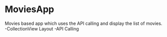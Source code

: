 # MoviesApp
Movies based app which uses the API calling and display the list of movies.
-CollectionView Layout
-API Calling

